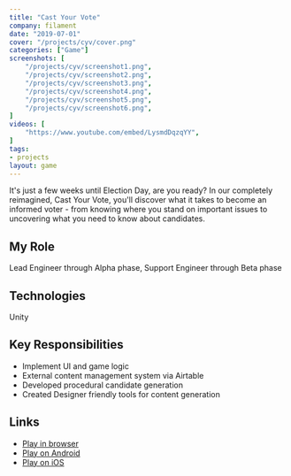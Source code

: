 ```yaml
---
title: "Cast Your Vote"
company: filament
date: "2019-07-01"
cover: "/projects/cyv/cover.png"
categories: ["Game"]
screenshots: [
    "/projects/cyv/screenshot1.png",
    "/projects/cyv/screenshot2.png",
    "/projects/cyv/screenshot3.png",
    "/projects/cyv/screenshot4.png",
    "/projects/cyv/screenshot5.png",
    "/projects/cyv/screenshot6.png",
]
videos: [
    "https://www.youtube.com/embed/LysmdDqzqYY",
]
tags:
- projects
layout: game
---
```


It's just a few weeks until Election Day, are you ready? In our completely reimagined, Cast Your Vote, you'll discover what it takes to become an informed voter - from knowing where you stand on important issues to uncovering what you need to know about candidates.

## My Role
Lead Engineer through Alpha phase, Support Engineer through Beta phase

## Technologies
Unity

## Key Responsibilities
* Implement UI and game logic
* External content management system via Airtable
* Developed procedural candidate generation
* Created Designer friendly tools for content generation

## Links
* [Play in browser](https://www.icivics.org/games/cast-your-vote)
* [Play on Android](https://play.google.com/store/apps/details?id=org.icivics.cyv)
* [Play on iOS](https://apps.apple.com/us/app/cast-your-vote/id1482827272)